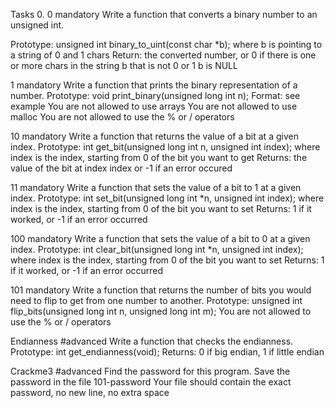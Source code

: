 Tasks 0. 0 mandatory Write a function that converts a binary number to an unsigned int.

Prototype: unsigned int binary_to_uint(const char *b); where b is pointing to a string of 0 and 1 chars Return: the converted number, or 0 if there is one or more chars in the string b that is not 0 or 1 b is NULL

1 mandatory Write a function that prints the binary representation of a number.
Prototype: void print_binary(unsigned long int n); Format: see example You are not allowed to use arrays You are not allowed to use malloc You are not allowed to use the % or / operators

10 mandatory Write a function that returns the value of a bit at a given index.
Prototype: int get_bit(unsigned long int n, unsigned int index); where index is the index, starting from 0 of the bit you want to get Returns: the value of the bit at index index or -1 if an error occured

11 mandatory Write a function that sets the value of a bit to 1 at a given index.
Prototype: int set_bit(unsigned long int *n, unsigned int index); where index is the index, starting from 0 of the bit you want to set Returns: 1 if it worked, or -1 if an error occurred

100 mandatory Write a function that sets the value of a bit to 0 at a given index.
Prototype: int clear_bit(unsigned long int *n, unsigned int index); where index is the index, starting from 0 of the bit you want to set Returns: 1 if it worked, or -1 if an error occurred

101 mandatory Write a function that returns the number of bits you would need to flip to get from one number to another.
Prototype: unsigned int flip_bits(unsigned long int n, unsigned long int m); You are not allowed to use the % or / operators

Endianness #advanced Write a function that checks the endianness.
Prototype: int get_endianness(void); Returns: 0 if big endian, 1 if little endian

Crackme3 #advanced Find the password for this program.
Save the password in the file 101-password Your file should contain the exact password, no new line, no extra space
